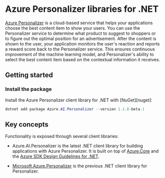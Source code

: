 # Azure Personalizer libraries for .NET

[Azure Personalizer](https://docs.microsoft.com/azure/cognitive-services/personalizer/)
is a cloud-based service that helps your applications choose the best content item to show your users. You can use the Personalizer service to determine what product to suggest to shoppers or to figure out the optimal position for an advertisement. After the content is shown to the user, your application monitors the user's reaction and reports a reward score back to the Personalizer service. This ensures continuous improvement of the machine learning model, and Personalizer's ability to select the best content item based on the contextual information it receives.

## Getting started

### Install the package

Install the Azure Personalizer client library for .NET with [NuGet][nuget]:

```Powershell
dotnet add package Azure.AI.Personalizer --version 1.1.0-beta.1
```

## Key concepts
Functionality is exposed through several client libraries:

[comment]: <> (TODO https://github.com/Azure/azure-sdk-for-net/tree/master/sdk/personalizer add the link once it is live and the link works)
- Azure.AI.Personalizer is the latest .NET client library for building applications with Azure Personalizer.  It is built on top of [Azure.Core](https://github.com/Azure/azure-sdk-for-net/blob/master/sdk/core/Azure.Core/README.md) and the [Azure SDK Design Guidelines for .NET](https://azure.github.io/azure-sdk/dotnet_introduction.html).

- [Microsoft.Azure.Personalizer](https://github.com/Azure/azure-sdk-for-net/tree/master/sdk/cognitiveservices/Personalizer) is the previous .NET client library for Personalizer.